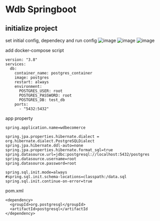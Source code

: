 # Wdb Springboot 

## initialize project

set initial config, dependecy and run config
![image](https://github.com/GunPkate/wdb_ecommerce_springboot/assets/77183620/0cbceceb-9f76-4804-8861-9403cf868578)
![image](https://github.com/GunPkate/wdb_ecommerce_springboot/assets/77183620/24538b47-e999-4e63-a1f2-ff1cd7da1e4d)
![image](https://github.com/GunPkate/wdb_ecommerce_springboot/assets/77183620/e6cf070f-7ef6-4630-adbf-8a9f4a0502c5)

add docker-compose script
```
version: "3.8"
services:
  db:
    container_name: postgres_container
    image: postgres
    restart: always
    environment:
      POSTGRES_USER: root
      POSTGRES_PASSWORD: root
      POSTGRES_DB: test_db
    ports:
      - "5432:5432"
```

app property
```
spring.application.name=wdbecomerce

spring.jpa.properties.hibernate.dialect = org.hibernate.dialect.PostgreSQLDialect
spring.jpa.hibernate.ddl-auto=none
spring.jpa.properties.hibernate.format_sql=true
spring.datasource.url=jdbc:postgresql://localhost:5432/postgres
spring.datasource.username=root
spring.datasource.password=root

spring.sql.init.mode=always
#spring.sql.init.schema-locations=classpath:/data.sql
spring.sql.init.continue-on-error=true
```

pom.xml 
```
<dependency>
  <groupId>org.postgresql</groupId>
  <artifactId>postgresql</artifactId
</dependency>
```
